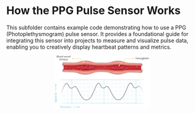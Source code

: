 # How the PPG Pulse Sensor Works

This subfolder contains example code demonstrating how to use a PPG (Photoplethysmogram) pulse sensor. It provides a foundational guide for integrating this sensor into projects to measure and visualize pulse data, enabling you to creatively display heartbeat patterns and metrics.

<div align="center">
  
  <img src="assets/img/Photoplethysmogram.png" 
       alt="Photoplethysmogram Display"
       title="This image shows a graph of Photoplethysmogram data."
       style="width: 50%; height: auto;">

</div>
  